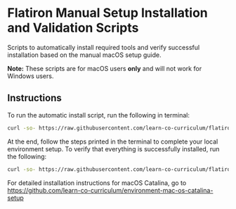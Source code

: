 # Flatiron Manual Setup Installation and Validation Scripts

Scripts to automatically install required tools and verify successful installation based on the manual macOS setup guide.

**Note:** These scripts are for macOS users **only** and will not work for Windows users.

## Instructions

To run the automatic install script, run the following in terminal:

```sh
curl -so- https://raw.githubusercontent.com/learn-co-curriculum/flatiron-manual-setup-validator/master/automatic-install.sh | bash 2> /dev/null
```

At the end, follow the steps printed in the terminal to complete your local environment setup. To verify that everything is successfully installed, run the following:

```sh
curl -so- https://raw.githubusercontent.com/learn-co-curriculum/flatiron-manual-setup-validator/master/manual-setup-check.sh | bash 2> /dev/null
```

For detailed installation instructions for macOS Catalina, go to https://github.com/learn-co-curriculum/environment-mac-os-catalina-setup
